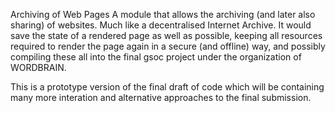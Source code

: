Archiving of Web Pages
A module that allows the archiving (and later also sharing) of websites. Much like a decentralised Internet Archive.
It would save the state of a rendered page as well as possible, keeping all resources required to render the  page again in a secure (and offline) way, and possibly compiling these all into the final gsoc project under the organization of WORDBRAIN.

This is a prototype version of the final draft of code which will be containing many more interation and alternative approaches to the final submission.
